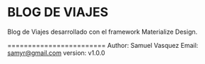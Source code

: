 BLOG DE VIAJES
==============

Blog de Viajes desarrollado con el framework Materialize Design.

========================
Author: Samuel Vasquez
Email: samyr@gmail.com
version: v1.0.0
